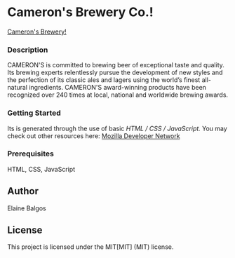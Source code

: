 # Cameron's Brewery Co.!

[Cameron's Brewery!](/images/cameronsLogo.svg "Cameron's")

### Description
CAMERON'S is committed to brewing beer of exceptional taste and quality. Its brewing experts relentlessly pursue the development of new styles and the perfection of its classic ales and lagers using the world’s finest all-natural ingredients. CAMERON'S award-winning products have been recognized over 240 times at local, national and worldwide brewing awards.  

### Getting Started
Its is generated through the use of basic _HTML / CSS / JavaScript._ You  may check out other resources here: [Mozilla Developer Network](https://developer.mozilla.org/en-US/docs/Learn)

### Prerequisites
HTML, CSS, JavaScript

## Author
Elaine Balgos

## License
This project is licensed under the MIT[MIT] (MIT) license.
